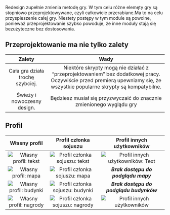 Redesign zupełnie zmienia metodę gry. W tym celu różne elemęty gry są stopniowo przeprojektowywane,
czyli całkowicie przerabiane.Ma to na celu przyspieszenie całej gry. Niestety postępy w tym module są powolne,
ponieważ przeprojektowanie szybko powoduje,
że inne moduły stają się bezużyteczne bez dostosowania.

## Przeprojektowanie ma nie tylko zalety

<!-- markdownlint-disable md013 line-length -->


|              Zalety                |    Wady                                                                                           |
| :-----------------------------------: | :-------------------------------------------------------------------------------------------------------------------------------------------------------------------------------------------------------: |
| Cała gra działa trochę szybciej. | Niektóre skrypty mogą nie działać z “przeprojektowaniem” bez dodatkowej pracy. Oczywiście przed premierą upewniamy się, że wszystkie popularne skrypty są kompatybilne. |
|   Świeży i nowoczesny design.   |  Będziesz musiał się przyzwyczaić do znacznie zmienionego wyglądu gry               |

<!-- markdownlint-enable md013 line-length -->

## Profil

<!-- markdownlint-disable md013 line-length -->

|                      Własny profil                       |                            Profil członka sojuszu                             |                   Profil innych użytkowników                    |
| :------------------------------------------------------: | :---------------------------------------------------------------------------: | :-------------------------------------------------------------: |
|    ![Własny profil: tekst](./profiles/self/text.png)     |    ![Profil członka sojuszu: tekst](./profiles/alliance_members/text.png)     | ![Profil innych użytkowników: Text](./profiles/others/text.png) |
|     ![Własny profil: mapa](./profiles/self/map.png)      |     ![Profil członka sojuszu: mapa](./profiles/alliance_members/map.png)      |               ***Brak dostępu do podglądu mapy***               |
| ![Własny profil: budynki](./profiles/self/buildings.png) | ![Profil członka sojuszu: budynki](./profiles/alliance_members/buildings.png) |             ***Brak dostępu do podglądu budynków***             |
|  ![Własny profil: nagrody](./profiles/self/awards.png)   |  ![Profil członka sojuszu: nagrody](./profiles/alliance_members/awards.png)   |   ![Profil innych użytkowników](./profiles/others/awards.png)   |

<!-- markdownlint-enable md013 line-length -->

